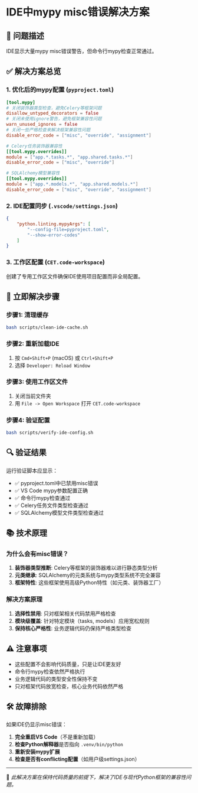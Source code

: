 # IDE中mypy misc错误解决方案

## 🎯 问题描述
IDE显示大量mypy misc错误警告，但命令行mypy检查正常通过。

## ✅ 解决方案总览

### 1. 优化后的mypy配置 (`pyproject.toml`)
```toml
[tool.mypy]
# 关闭装饰器类型检查，避免Celery等框架问题
disallow_untyped_decorators = false
# 关闭未使用ignore警告，避免框架兼容性问题  
warn_unused_ignores = false
# 关闭一些严格检查来解决框架兼容性问题
disable_error_code = ["misc", "override", "assignment"]

# Celery任务装饰器兼容性
[[tool.mypy.overrides]]
module = ["app.*.tasks.*", "app.shared.tasks.*"]
disable_error_code = ["misc", "override"]

# SQLAlchemy模型兼容性
[[tool.mypy.overrides]]  
module = ["app.*.models.*", "app.shared.models.*"]
disable_error_code = ["misc", "override", "assignment"]
```

### 2. IDE配置同步 (`.vscode/settings.json`)
```json
{
    "python.linting.mypyArgs": [
        "--config-file=pyproject.toml",
        "--show-error-codes"
    ]
}
```

### 3. 工作区配置 (`CET.code-workspace`)
创建了专用工作区文件确保IDE使用项目配置而非全局配置。

## 🚀 立即解决步骤

### 步骤1: 清理缓存
```bash
bash scripts/clean-ide-cache.sh
```

### 步骤2: 重新加载IDE
1. 按 `Cmd+Shift+P` (macOS) 或 `Ctrl+Shift+P`
2. 选择 `Developer: Reload Window`

### 步骤3: 使用工作区文件
1. 关闭当前文件夹
2. 用 `File -> Open Workspace` 打开 `CET.code-workspace`

### 步骤4: 验证配置
```bash
bash scripts/verify-ide-config.sh
```

## 🔍 验证结果

运行验证脚本应显示：
- ✅ pyproject.toml中已禁用misc错误
- ✅ VS Code mypy参数配置正确
- ✅ 命令行mypy检查通过
- ✅ Celery任务文件类型检查通过
- ✅ SQLAlchemy模型文件类型检查通过

## 📚 技术原理

### 为什么会有misc错误？
1. **装饰器类型推断**: Celery等框架的装饰器难以进行静态类型分析
2. **元类继承**: SQLAlchemy的元类系统与mypy类型系统不完全兼容
3. **框架特性**: 这些框架使用高级Python特性（如元类、装饰器工厂）

### 解决方案原理
1. **选择性禁用**: 只对框架相关代码禁用严格检查
2. **模块级覆盖**: 针对特定模块（tasks, models）应用宽松规则
3. **保持核心严格性**: 业务逻辑代码仍保持严格类型检查

## ⚠️ 注意事项

- 这些配置不会影响代码质量，只是让IDE更友好
- 命令行mypy检查依然严格执行
- 业务逻辑代码的类型安全性保持不变
- 只对框架代码放宽检查，核心业务代码依然严格

## 🛠️ 故障排除

如果IDE仍显示misc错误：

1. **完全重启VS Code**（不是重新加载）
2. **检查Python解释器**是否指向 `.venv/bin/python`
3. **重新安装mypy扩展**
4. **检查是否有conflicting配置**（如用户级settings.json）

---

📝 *此解决方案在保持代码质量的前提下，解决了IDE与现代Python框架的兼容性问题。*

